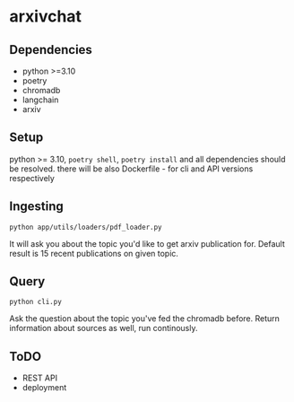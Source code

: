 # arxivchat

## Dependencies
- python >=3.10
- poetry
- chromadb
- langchain
- arxiv

## Setup
python >= 3.10, `poetry shell`, `poetry install` and all dependencies should be resolved.
there will be also Dockerfile - for cli and API versions respectively

## Ingesting
`python app/utils/loaders/pdf_loader.py`

It will ask you about the topic you'd like to get arxiv publication for. Default result is 15 recent publications on given topic.

## Query
`python cli.py`

Ask the question about the topic you've fed the chromadb before. Return information about sources as well, run continously.

## ToDO
- REST API
- deployment
